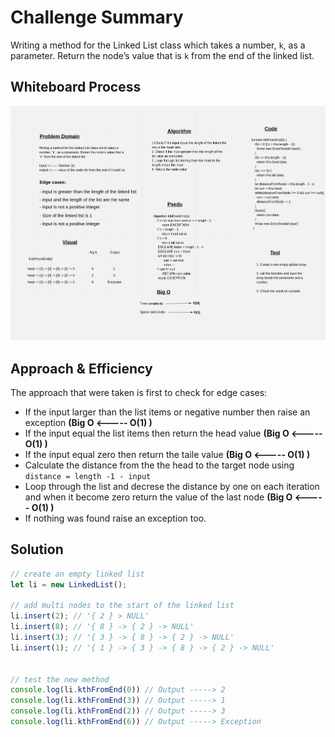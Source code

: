 # Challenge Summary

Writing a method for the Linked List class which takes a number, `k`, as a parameter. Return the node’s value that is `k` from the end of the linked list.

## Whiteboard Process

![Whiteboard](ll-kth-from-end.jpeg)

## Approach & Efficiency

The approach that were taken is first to check for edge cases:

- If the input larger than the list items or negative number then raise an exception **(Big O <----- O(1) )**
- If the input equal the list items then return the head value **(Big O <----- O(1) )**
- If the input equal zero then return the taile value **(Big O <----- O(1) )**
- Calculate the distance from the the head to the target node using `distance = length -1 - input`
- Loop through the list and decrese the distance by one on each iteration and when it become zero return the value of the last node **(Big O <----- O(1) )**
- If nothing was found raise an exception too.

## Solution

```javascript
// create an empty linked list
let li = new LinkedList();

// add multi nodes to the start of the linked list
li.insert(2); // '{ 2 } > NULL'
li.insert(8); // '{ 8 } -> { 2 } -> NULL'
li.insert(3); // '{ 3 } -> { 8 } -> { 2 } -> NULL'
li.insert(1); // '{ 1 } -> { 3 } -> { 8 } -> { 2 } -> NULL'


// test the new method
console.log(li.kthFromEnd(0)) // Output -----> 2
console.log(li.kthFromEnd(3)) // Output -----> 1
console.log(li.kthFromEnd(2)) // Output -----> 3
console.log(li.kthFromEnd(6)) // Output -----> Exception
```
